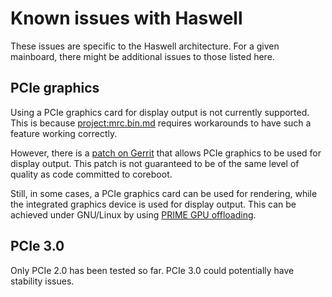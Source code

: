 # Known issues with Haswell

These issues are specific to the Haswell architecture. For a given
mainboard, there might be additional issues to those listed here.

## PCIe graphics

Using a PCIe graphics card for display output is not currently
supported. This is because <project:mrc.bin.md> requires workarounds to
have such a feature working correctly.

However, there is a [patch on Gerrit][hsw-gfx-gerrit] that allows PCIe
graphics to be used for display output. This patch is not guaranteed to
be of the same level of quality as code committed to coreboot.

Still, in some cases, a PCIe graphics card can be used for rendering,
while the integrated graphics device is used for display output. This
can be achieved under GNU/Linux by using [PRIME GPU offloading][PRIME].

## PCIe 3.0

Only PCIe 2.0 has been tested so far. PCIe 3.0 could potentially have
stability issues.

[PRIME]: https://wiki.archlinux.org/index.php/PRIME
[hsw-gfx-gerrit]: https://review.coreboot.org/c/30456
